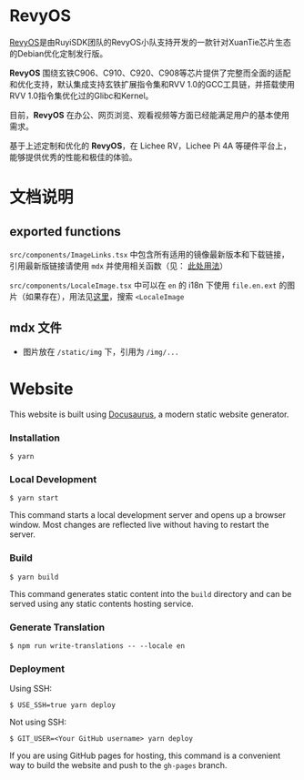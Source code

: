 # RevyOS
[RevyOS](https://github.com/orgs/revyos/repositories)是由RuyiSDK团队的RevyOS小队支持开发的一款针对XuanTie芯片生态的Debian优化定制发行版。

__RevyOS__ 围绕玄铁C906、C910、C920、C908等芯片提供了完整而全面的适配和优化支持，默认集成支持玄铁扩展指令集和RVV 1.0的GCC工具链，并搭载使用RVV 1.0指令集优化过的Glibc和Kernel。

目前，__RevyOS__ 在办公、网页浏览、观看视频等方面已经能满足用户的基本使用需求。

基于上述定制和优化的 __RevyOS__，在 Lichee RV，Lichee Pi 4A 等硬件平台上，能够提供优秀的性能和极佳的体验。

# 文档说明
## exported functions 
`src/components/ImageLinks.tsx` 中包含所有适用的镜像最新版本和下载链接，引用最新版链接请使用 `mdx` 并使用相关函数（见： [此处用法](docs/intro.mdx)）

`src/components/LocaleImage.tsx` 中可以在 `en` 的 i18n 下使用 `file.en.ext` 的图片（如果存在），用法见[这里](i18n/en/docusaurus-plugin-content-docs/current/Installation/licheepi4a.mdx)，搜索 `<LocaleImage`

## mdx 文件
- 图片放在 `/static/img` 下，引用为 `/img/...`


# Website

This website is built using [Docusaurus](https://docusaurus.io/), a modern static website generator.

### Installation

```
$ yarn
```

### Local Development

```
$ yarn start
```

This command starts a local development server and opens up a browser window. Most changes are reflected live without having to restart the server.

### Build

```
$ yarn build
```

This command generates static content into the `build` directory and can be served using any static contents hosting service.

### Generate Translation
```
$ npm run write-translations -- --locale en
```

### Deployment

Using SSH:

```
$ USE_SSH=true yarn deploy
```

Not using SSH:

```
$ GIT_USER=<Your GitHub username> yarn deploy
```

If you are using GitHub pages for hosting, this command is a convenient way to build the website and push to the `gh-pages` branch.

